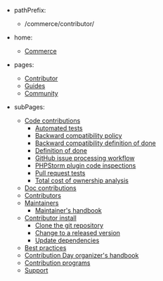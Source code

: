- pathPrefix:
    - /commerce/contributor/

- home:
    - [Commerce](/commerce/docs)

- pages:
    - [Contributor](index.md)
    - [Guides](guides/index.md)
    - [Community](community/index.md)

- subPages:
    - [Code contributions](guides/code-contributions/index.md)
      - [Automated tests](guides/code-contributions/automated-tests.md)
      - [Backward compatibility policy](guides/code-contributions/backward-compatibility-policy.md)
      - [Backward compatibility definition of done](guides/code-contributions/definition-of-done-backward-compatibility.md)
      - [Definition of done](guides/code-contributions/definition-of-done.md)
      - [GitHub issue processing workflow](guides/code-contributions/processing-workflow.md)
      - [PHPStorm plugin code inspections](guides/code-contributions/phpstorm-code-inspections.md)
      - [Pull request tests](guides/code-contributions/pull-request-tests.md)
      - [Total cost of ownership analysis](guides/code-contributions/total-cost-of-ownership-analysis.md)
    - [Doc contributions](guides/doc-contributions/index.md)
    - [Contributors](guides/contributors/index.md)
    - [Maintainers](guides/maintainers/index.md)
        - [Maintainer's handbook](guides/maintainers/handbook.md)
    - [Contributor install](guides/install/index.md)
        - [Clone the git repository](guides/install/clone-repository.md)
        - [Change to a released version](guides/install/change-version.md)
        - [Update dependencies](guides/install/update-dependencies.md)
    - [Best practices](community/best-practices.md)
    - [Contribution Day organizer's handbook](community/organizer-handbook.md)
    - [Contribution programs](community/contribution-programs.md)
    - [Support](community/support.md)
